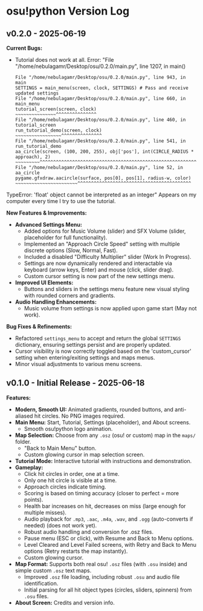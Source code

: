 # osu!python Version Log

## v0.2.0 - 2025-06-19
**Current Bugs:**
- Tutorial does not work at all. Error: "File "/home/nebulagamr/Desktop/osu/0.2.0/main.py", line 1207, in <module>
    main()
    ~~~~^^
  File "/home/nebulagamr/Desktop/osu/0.2.0/main.py", line 943, in main
    SETTINGS = main_menu(screen, clock, SETTINGS) # Pass and receive updated settings
  File "/home/nebulagamr/Desktop/osu/0.2.0/main.py", line 660, in main_menu
    tutorial_screen(screen, clock)
    ~~~~~~~~~~~~~~~^^^^^^^^^^^^^^^
  File "/home/nebulagamr/Desktop/osu/0.2.0/main.py", line 460, in tutorial_screen
    run_tutorial_demo(screen, clock)
    ~~~~~~~~~~~~~~~~~^^^^^^^^^^^^^^^
  File "/home/nebulagamr/Desktop/osu/0.2.0/main.py", line 541, in run_tutorial_demo
    aa_circle(screen, (100, 200, 255), obj['pos'], int(CIRCLE_RADIUS * approach), 2)
    ~~~~~~~~~^^^^^^^^^^^^^^^^^^^^^^^^^^^^^^^^^^^^^^^^^^^^^^^^^^^^^^^^^^^^^^^^^^^^^^^
  File "/home/nebulagamr/Desktop/osu/0.2.0/main.py", line 52, in aa_circle
    pygame.gfxdraw.aacircle(surface, pos[0], pos[1], radius-w, color)
    ~~~~~~~~~~~~~~~~~~~~~~~^^^^^^^^^^^^^^^^^^^^^^^^^^^^^^^^^^^^^^^^^^
TypeError: 'float' object cannot be interpreted as an integer"
Appears on my computer every time I try to use the tutorial.


**New Features & Improvements:**
- **Advanced Settings Menu:**
    - Added options for Music Volume (slider) and SFX Volume (slider, placeholder for full functionality).
    - Implemented an "Approach Circle Speed" setting with multiple discrete options (Slow, Normal, Fast).
    - Included a disabled "Difficulty Multiplier" slider (Work In Progress).
    - Settings are now dynamically rendered and interactable via keyboard (arrow keys, Enter) and mouse (click, slider drag).
    - Custom cursor setting is now part of the new settings menu.
- **Improved UI Elements:**
    - Buttons and sliders in the settings menu feature new visual styling with rounded corners and gradients.
- **Audio Handling Enhancements:**
    - Music volume from settings is now applied upon game start (May not work).

**Bug Fixes & Refinements:**
- Refactored `settings_menu` to accept and return the global `SETTINGS` dictionary, ensuring settings persist and are properly updated.
- Cursor visibility is now correctly toggled based on the 'custom_cursor' setting when entering/exiting settings and maps menus.
- Minor visual adjustments to various menu screens.

## v0.1.0 - Initial Release - 2025-06-18

**Features:**
- **Modern, Smooth UI:** Animated gradients, rounded buttons, and anti-aliased hit circles. No PNG images required.
- **Main Menu:** Start, Tutorial, Settings (placeholder), and About screens.
    - Smooth osu!python logo animation.
- **Map Selection:** Choose from any `.osz` (osu! or custom) map in the `maps/` folder.
    - "Back to Main Menu" button.
    - Custom glowing cursor in map selection screen.
- **Tutorial Mode:** Interactive tutorial with instructions and demonstration.
- **Gameplay:**
    - Click hit circles in order, one at a time.
    - Only one hit circle is visible at a time.
    - Approach circles indicate timing.
    - Scoring is based on timing accuracy (closer to perfect = more points).
    - Health bar increases on hit, decreases on miss (large enough for multiple misses).
    - Audio playback for `.mp3`, `.aac`, `.m4a`, `.wav`, and `.ogg` (auto-converts if needed) (does not work yet).
    - Robust audio handling and conversion for .osz files.
    - Pause menu (ESC or click), with Resume and Back to Menu options.
    - Level Cleared and Level Failed screens, with Retry and Back to Menu options (Retry restarts the map instantly).
    - Custom glowing cursor.
- **Map Format:** Supports both real osu! `.osz` files (with `.osu` inside) and simple custom `.osz` text maps.
    - Improved `.osz` file loading, including robust `.osu` and audio file identification.
    - Initial parsing for all hit object types (circles, sliders, spinners) from `.osu` files.
- **About Screen:** Credits and version info.
